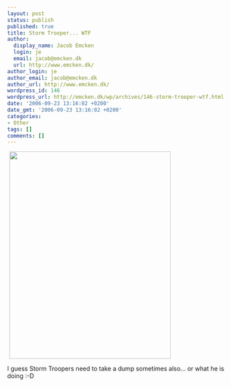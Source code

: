 ```yaml
---
layout: post
status: publish
published: true
title: Storm Trooper... WTF
author:
  display_name: Jacob Emcken
  login: je
  email: jacob@emcken.dk
  url: http://www.emcken.dk/
author_login: je
author_email: jacob@emcken.dk
author_url: http://www.emcken.dk/
wordpress_id: 146
wordpress_url: http://emcken.dk/wp/archives/146-storm-trooper-wtf.html
date: '2006-09-23 13:16:02 +0200'
date_gmt: '2006-09-23 13:16:02 +0200'
categories:
- Other
tags: []
comments: []
---
```

<p><img width='373' height='480' style="border: 0px;padding-left: 5px;padding-right: 5px" src="&#47;weblog&#47;uploads&#47;storm_trooper_on_toilet.jpg" alt="" &#47;></p>
<p>I guess Storm Troopers need to take a dump sometimes also... or what he is doing :-D</p>
